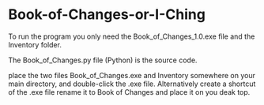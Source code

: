 # Book-of-Changes-or-I-Ching

To run the program you only need the Book_of_Changes_1.0.exe file and the Inventory folder.

The Book_of_Changes.py file (Python) is the source code.

place the two files Book_of_Changes.exe and Inventory somewhere
on your main directory, and double-click the .exe file.
Alternatively create a shortcut of the .exe file rename it to
Book of Changes and place it on you deak top.
